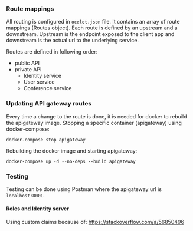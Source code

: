 ### Route mappings

All routing is configured in `ocelot.json` file. It contains an array of route mappings (Routes object). Each route is 
defined by an upstream and a downstream. Upstream is the endpoint exposed to the client app and downstream is the actual
 url to the underlying service.

Routes are defined in following order:
* public API 
* private API
  * Identity service
  * User service
  * Conference service

### Updating API gateway routes

Every time a change to the route is done, it is needed for docker to rebuild the apigateway image.
Stopping a specific container (apigateway) using docker-compose:

`docker-compose stop apigateway`

Rebuilding the docker image and starting apigateway:

`docker-compose up -d --no-deps --build apigateway`

### Testing

Testing can be done using Postman where the apigateway url is `localhost:8001`.

#### Roles and Identity server
Using custom claims because of: https://stackoverflow.com/a/56850496
